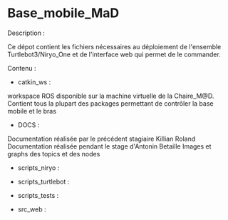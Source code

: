 # Base_mobile_MaD

Description :

Ce dépot contient les fichiers nécessaires au déploiement de l'ensemble Turtlebot3/Niryo_One et de l'interface web qui permet de le commander.

Contenu :

- catkin_ws : 

workspace ROS disponible sur la machine virtuelle de la Chaire_M@D.
Contient tous la plupart des packages permettant de contrôler la base mobile et le bras


- DOCS :

Documentation réalisée par le précédent stagiaire Killian Roland
Documentation réalisée pendant le stage d'Antonin Betaille
Images et graphs des topics et des nodes

- scripts_niryo : 

- scripts_turtlebot :

- scripts_tests : 

- src_web : 






